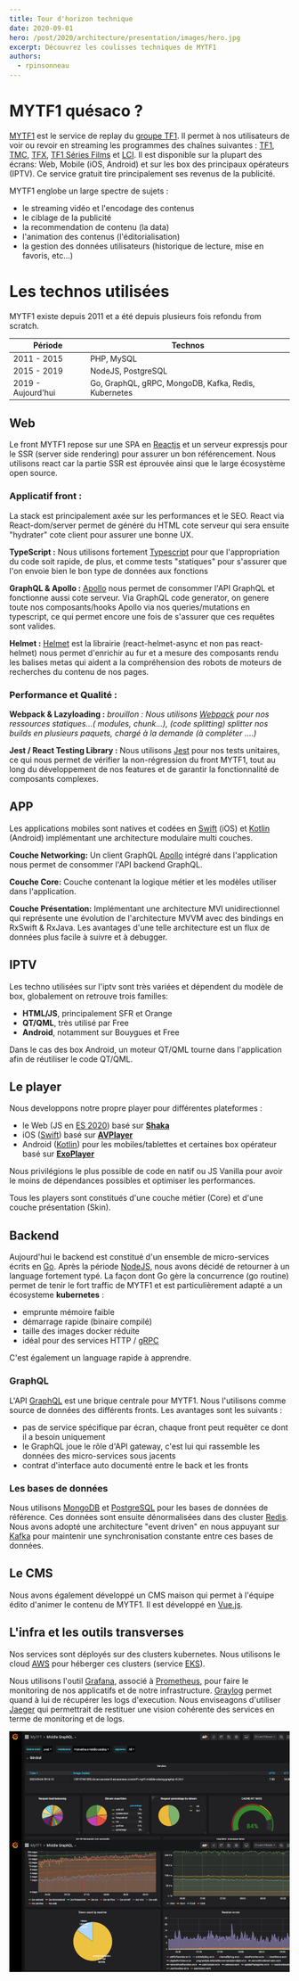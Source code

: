 ```yaml
---
title: Tour d'horizon technique
date: 2020-09-01
hero: /post/2020/architecture/presentation/images/hero.jpg
excerpt: Découvrez les coulisses techniques de MYTF1
authors:
  - rpinsonneau
---
```


# MYTF1 quésaco ?

[MYTF1](https://www.tf1.fr/) est le service de replay du [groupe TF1](https://www.groupe-tf1.fr). Il permet à nos utilisateurs de voir ou revoir en streaming les programmes des chaînes suivantes : [TF1](https://www.tf1.fr/tf1), [TMC](https://www.tf1.fr/tmc), [TFX](https://www.tf1.fr/tfx), [TF1 Séries Films](https://www.tf1.fr/tf1-series-films) et [LCI](https://www.lci.fr/). Il est disponible sur la plupart des écrans: Web, Mobile (iOS, Android) et sur les box des principaux opérateurs (IPTV). Ce service gratuit tire principalement ses revenus de la publicité.

MYTF1 englobe un large spectre de sujets :

- le streaming vidéo et l'encodage des contenus
- le ciblage de la publicité
- la recommendation de contenu (la data)
- l'animation des contenus (l'éditorialisation)
- la gestion des données utilisateurs (historique de lecture, mise en favoris, etc...)

# Les technos utilisées

MYTF1 existe depuis 2011 et a été depuis plusieurs fois refondu from scratch.

| Période            | Technos                                              |
| ------------------ | ---------------------------------------------------- |
| 2011 - 2015        | PHP, MySQL                                           |
| 2015 - 2019        | NodeJS, PostgreSQL                                   |
| 2019 - Aujourd'hui | Go, GraphQL, gRPC, MongoDB, Kafka, Redis, Kubernetes |

## Web

Le front MYTF1 repose sur une SPA en [Reactjs](https://fr.reactjs.org) et un serveur expressjs pour le SSR (server side rendering) pour assurer un bon référencement. Nous utilisons react car la partie SSR est éprouvée ainsi que le large écosystème open source.

### Applicatif front :

La stack est principalement axée sur les performances et le SEO. React via React-dom/server permet de généré du HTML cote serveur qui sera ensuite "hydrater" cote client pour assurer une bonne UX.

**TypeScript :**
Nous utilisons fortement [Typescript](https://www.typescriptlang.org) pour que l'appropriation du code soit rapide, de plus, et comme tests "statiques" pour s'assurer que l'on envoie bien le bon type de données aux fonctions

**GraphQL & Apollo :**
[Apollo](https://www.apollographql.com) nous permet de consommer l'API GraphQL et fonctionne aussi cote serveur.
Via GraphQL code generator, on genere toute nos composants/hooks Apollo via nos queries/mutations en typescript, ce qui permet encore une fois de s'assurer que ces requêtes sont valides.

**Helmet :**
[Helmet](https://github.com/staylor/react-helmet-async) est la librairie (react-helmet-async et non pas react-helmet) nous permet d'enrichir au fur et a mesure des composants rendu les balises metas qui aident a la compréhension des robots de moteurs de recherches du contenu de nos pages.

### Performance et Qualité :

**Webpack & Lazyloading :**
_brouillon : Nous utilisons [Webpack](https://webpack.js.org) pour nos ressources statiques…( modules, chunk...), (code splitting) splitter nos builds en plusieurs paquets, chargé à la demande (à compléter ....)_

**Jest / React Testing Library :**
Nous utilisons [Jest](https://jestjs.io) pour nos tests unitaires, ce qui nous permet de vérifier la non-régression du front MYTF1, tout au long du développement de nos features et de garantir la fonctionnalité de composants complexes.

## APP

Les applications mobiles sont natives et codées en [Swift](https://swift.org) (iOS) et [Kotlin](https://kotlinlang.org) (Android) implémentant une architecture modulaire multi couches.

**Couche Networking:**
Un client GraphQL [Apollo](https://github.com/apollographql/apollo-ios) intégré dans l'application nous permet de consommer l'API backend GraphQL.

**Couche Core:**
Couche contenant la logique métier et les modèles utiliser dans l'application.

**Couche Présentation:**
Implémentant une architecture MVI unidirectionnel qui représente une évolution de l'architecture MVVM avec des bindings en RxSwift & RxJava. Les avantages d'une telle architecture est un flux de données plus facile à suivre et à debugger.


## IPTV

Les techno utilisées sur l'iptv sont très variées et dépendent du modèle de box, globalement on retrouve trois familles:

- **HTML/JS**, principalement SFR et Orange
- **QT/QML**, très utilisé par Free
- **Android**, notamment sur Bouygues et Free

Dans le cas des box Android, un moteur QT/QML tourne dans l'application afin de réutiliser le code QT/QML.

## Le player

Nous developpons notre propre player pour différentes plateformes :

- le Web (JS en [ES 2020](https://www.ecma-international.org/ecma-262/)) basé sur **[Shaka](https://github.com/google/shaka-player)**
- iOS ([Swift](https://swift.org)) basé sur **[AVPlayer](https://developer.apple.com/documentation/avfoundation/avplayer)**
- Android ([Kotlin](https://kotlinlang.org)) pour les mobiles/tablettes et certaines box opérateur basé sur **[ExoPlayer](https://exoplayer.dev)**

Nous privilégions le plus possible de code en natif ou JS Vanilla pour avoir le moins de dépendances possibles et optimiser les performances.

Tous les players sont constitués d'une couche métier (Core) et d'une couche présentation (Skin).

## Backend

Aujourd'hui le backend est constitué d'un ensemble de micro-services écrits en [Go](https://golang.org). Après la période [NodeJS](https://nodejs.org/), nous avons décidé de retourner à un language fortement typé. La façon dont Go gère la concurrence (go routine) permet de tenir le fort traffic de MYTF1 et est particulièrement adapté a un écosysteme **kubernetes** :

- emprunte mémoire faible
- démarrage rapide (binaire compilé)
- taille des images docker réduite
- idéal pour des services HTTP / [gRPC](https://grpc.io)

C'est également un language rapide à apprendre.

### GraphQL

L'API [GraphQL](https://graphql.org) est une brique centrale pour MYTF1. Nous l'utilisons comme source de données des différents fronts. Les avantages sont les suivants :

- pas de service spécifique par écran, chaque front peut requêter ce dont il a besoin uniquement
- le GraphQL joue le rôle d'API gateway, c'est lui qui rassemble les données des micro-services sous jacents
- contrat d'interface auto documenté entre le back et les fronts

### Les bases de données

Nous utilisons [MongoDB](https://www.mongodb.com) et [PostgreSQL](https://www.postgresql.org) pour les bases de données de référence.
Ces données sont ensuite dénormalisées dans des cluster [Redis](https://redis.io). Nous avons adopté une architecture "event driven" en nous appuyant sur [Kafka](https://kafka.apache.org) pour maintenir une synchronisation constante entre ces bases de données.

## Le CMS

Nous avons également développé un CMS maison qui permet à l'équipe édito d'animer le contenu de MYTF1. Il est développé en [Vue.js](https://vuejs.org).

## L'infra et les outils transverses

Nos services sont déployés sur des clusters kubernetes. Nous utilisons le cloud [AWS](https://aws.amazon.com/) pour héberger ces clusters (service [EKS](https://aws.amazon.com/eks/)).

Nous utilisons l'outil [Grafana](https://grafana.com), associé à [Prometheus](https://prometheus.io), pour faire le monitoring de nos applicatifs et de notre infrastructure. [Graylog](https://www.graylog.org) permet quand à lui de récupérer les logs d'execution. Nous enviseagons d'utiliser [Jaeger](https://www.jaegertracing.io) qui permettrait de restituer une vision cohérente des services en terme de monitoring et de logs.

![Exemple de dashboard Grafana](images/grafana-graphql.png "Exemple de dashboard Grafana")
